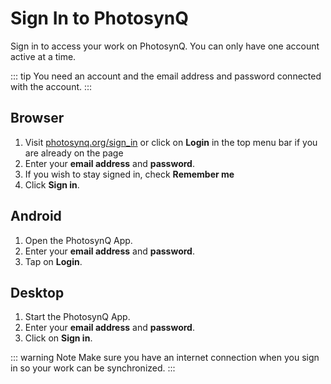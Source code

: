 # Sign In to PhotosynQ

Sign in to access your work on PhotosynQ. You can only have one account active at a time.

::: tip
You need an account and the email address and password connected with the account.
:::

## Browser

1. Visit [photosynq.org/sign_in] or click on **Login** in the top menu bar if you are already on the page
2. Enter your **email address** and **password**.
3. If you wish to stay signed in, check **Remember me**
4. Click **Sign in**.

## Android

1. Open the PhotosynQ App.
2. Enter your **email address** and **password**.
3. Tap on **Login**.

## Desktop

1. Start the PhotosynQ App.
2. Enter your **email address** and **password**.
3. Click on **Sign in**.

::: warning Note
Make sure you have an internet connection when you sign in so your work can be synchronized.
:::

[photosynq.org/sign_in]: https://photosynq.org/users/sign_up
